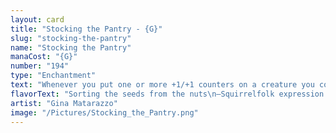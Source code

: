 ```yaml
---
layout: card
title: "Stocking the Pantry - {G}"
slug: "stocking-the-pantry"
name: "Stocking the Pantry"
manaCost: "{G}"
number: "194"
type: "Enchantment"
text: "Whenever you put one or more +1/+1 counters on a creature you control, put a supply counter on this enchantment.\n{2}, Remove a supply counter from this enchantment: Draw a card."
flavorText: "Sorting the seeds from the nuts\n—Squirrelfolk expression meaning\n"dwelling on unnecessary details""
artist: "Gina Matarazzo"
image: "/Pictures/Stocking_the_Pantry.png"
---
```


